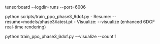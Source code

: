 tensorboard --logdir=runs --port=6006

python scripts/train_ppo_phase3_6dof.py
    - Resume: --resume=models/phase3/latest.pt
    - Visualize: --visualize (enhanced 6DOF real-time rendering)

python train_ppo_phase3_6dof.py --visualize --count 1
